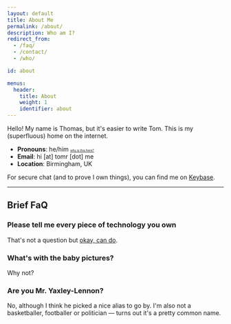 ```yaml
---
layout: default
title: About Me
permalink: /about/
description: Who am I?
redirect_from:
  - /faq/
  - /contact/
  - /who/

id: about

menus:
  header:
    title: About
    weight: 1
    identifier: about
---
```


  Hello! My name is Thomas, but it's easier to write Tom. This is my (superfluous) home on the internet.

- **Pronouns**: he/him <a style="font-size: 0.5em" href="https://web.archive.org/web/20200524175521/https://twitter.com/clewisreviews/status/1264614955141287936">why is this here?</a>
- **Email**: <a id="js-email">hi [at] tomr [dot] me</a>
- **Location**: Birmingham, UK  

For secure chat (and to prove I own things), you can find me on [Keybase](https://keybase.io/{{site.keybase}}).

---

## Brief FaQ

### Please tell me every piece of technology you own
That's not a question but [okay, can do](/uses).

### What's with the baby pictures?
Why not?

### Are you Mr. Yaxley-Lennon?
No, although I think he picked a nice alias to go by. I'm also not a basketballer, footballer or politician &mdash; turns out it's a pretty common name.

<script>
const email = atob("aGlAdG9tci5tZQ==");
document.getElementById('js-email').innerHTML = email;
document.getElementById('js-email').href = `mailto:${email}`;
</script>